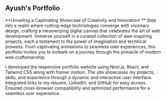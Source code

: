 ## Ayush's Portfolio
**Unveiling a Captivating Showcase of Creativity and Innovation!
**
Step into a realm where cutting-edge technologies converge with visionary design, crafting a mesmerizing digital canvas that celebrates the art of web development. Immerse yourself in a curated collection of awe-inspiring projects, each a testament to the power of imagination and technical prowess. From captivating animations to seamless user experiences, this portfolio invites you to embark on a journey through the pinnacle of modern web craftsmanship.

I developed the responsive portfolio website using Next.js, React, and Tailwind CSS along with framer motion. The site showcases my projects, skills, and experience through a dynamic and interactive user interface. Integrated links to my resume, LinkedIn, and GitHub for easy access. Ensured cross-browser compatibility and optimized performance for a seamless user experience.
